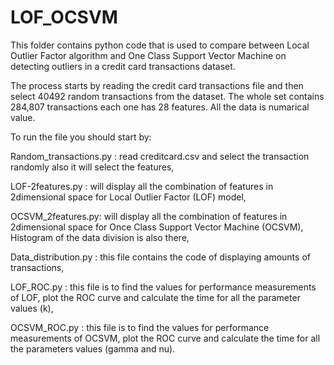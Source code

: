 # LOF_OCSVM
This folder contains python code that is used to compare between Local Outlier Factor algorithm and One Class Support Vector Machine on detecting outliers in a credit card transactions dataset.

The process starts by reading the credit card transactions file and then select 40492 random transactions from the dataset. The whole set contains 284,807 transactions each one has 28 features. All the data is numarical value.

To run the file you should start by: 

Random_transactions.py : read creditcard.csv and select the transaction randomly also it will select the features,

LOF-2features.py : will display all the combination of features in 2dimensional space for Local Outlier Factor (LOF) model,

OCSVM_2features.py: will display all the combination of features in 2dimensional space for Once Class Support Vector Machine (OCSVM), Histogram of the data division is also there,

Data_distribution.py : this file contains the code of displaying amounts of transactions,

LOF_ROC.py : this file is to find the values for performance measurements of LOF, plot the ROC curve and calculate the time for all the parameter values (k),

OCSVM_ROC.py : this file is to find the values for performance measurements of OCSVM, plot the ROC curve and calculate the time for all the parameters values (gamma and nu).
